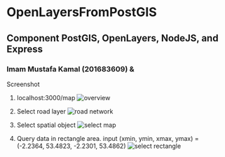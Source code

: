 # OpenLayersFromPostGIS
## Component PostGIS, OpenLayers, NodeJS, and Express
### Imam Mustafa Kamal (201683609) &

Screenshot
1. localhost:3000/map
![overview](https://user-images.githubusercontent.com/29518994/27261767-c2bc8fca-5484-11e7-8269-6c0156540efe.png)

2. Select road layer
![road network](https://user-images.githubusercontent.com/29518994/27261789-2d7fc4c6-5485-11e7-9ea8-76d4080a04da.png)

3. Select spatial object
![select map](https://user-images.githubusercontent.com/29518994/27261800-55b71d86-5485-11e7-8adb-b4a701fbad3f.png)

4. Query data in rectangle area. input (xmin, ymin, xmax, ymax) = (-2.2364, 53.4823, -2.2301, 53.4862)
![select rectangle](https://user-images.githubusercontent.com/29518994/27261816-8f46dcb2-5485-11e7-8586-1e2b06ef09ea.png)
